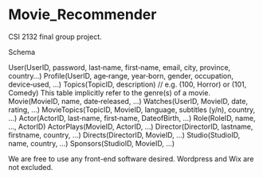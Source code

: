 # Movie_Recommender
CSI 2132 final group project.


Schema

User(UserID, password, last‐name, first‐name, email, city, province, country…)
Profile(UserID, age‐range, year‐born, gender, occupation, device‐used, …)
Topics(TopicID, description) // e.g. (100, Horror) or (101, Comedy) This table implicitly refer to the genre(s) of a movie.  
Movie(MovieID, name, date‐released, …)
Watches(UserID, MovieID, date, rating, …)
MovieTopics(TopicID, MovieID, language, subtitles (y/n), country, …)
Actor(ActorID, last‐name, first‐name, DateofBirth, …)
Role(RoleID, name, …, ActorID)
ActorPlays(MovieID, ActorID, …)
Director(DirectorID, lastname, firstname, country, …)
Directs(DirectorID, MovieID, …)
Studio(StudioID, name, country, …)
Sponsors(StudioID, MovieID, …)

We are free to use any front-end software desired. Wordpress and Wix are not excluded.
